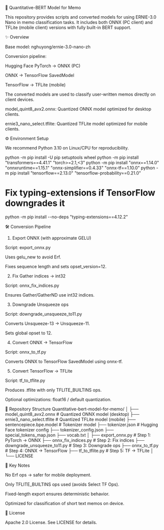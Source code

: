📘 Quantitative-BERT Model for Memo

This repository provides scripts and converted models for using ERNIE-3.0 Nano in memo classification tasks.
It includes both ONNX (PC client) and TFLite (mobile client) versions with fully built-in BERT support.

✨ Overview

Base model: nghuyong/ernie-3.0-nano-zh

Conversion pipeline:

Hugging Face PyTorch → ONNX (PC)

ONNX → TensorFlow SavedModel

TensorFlow → TFLite (mobile)

The converted models are used to classify user-written memos directly on client devices.

model_quint8_avx2.onnx: Quantized ONNX model optimized for desktop clients.

ernie3_nano_select.tflite: Quantized TFLite model optimized for mobile clients.

⚙️ Environment Setup

We recommend Python 3.10 on Linux/CPU for reproducibility.

python -m pip install -U pip setuptools wheel
python -m pip install "transformers==4.41.1" "torch>=2.1,<3"
python -m pip install "onnx==1.14.0" "onnxruntime==1.15.1" "onnx-simplifier==0.4.33" "onnx-tf==1.10.0"
python -m pip install "tensorflow==2.13.0" "tensorflow-probability==0.21.0"
# Fix typing-extensions if TensorFlow downgrades it
python -m pip install --no-deps "typing-extensions==4.12.2"

🛠 Conversion Pipeline
1. Export ONNX (with approximate GELU)

Script: export_onnx.py

Uses gelu_new to avoid Erf.

Fixes sequence length and sets opset_version=12.

2. Fix Gather indices → int32

Script: onnx_fix_indices.py

Ensures Gather/GatherND use int32 indices.

3. Downgrade Unsqueeze ops

Script: downgrade_unsqueeze_to11.py

Converts Unsqueeze-13 → Unsqueeze-11.

Sets global opset to 12.

4. Convert ONNX → TensorFlow

Script: onnx_to_tf.py

Converts ONNX to TensorFlow SavedModel using onnx-tf.

5. Convert TensorFlow → TFLite

Script: tf_to_tflite.py

Produces .tflite with only TFLITE_BUILTINS ops.

Optional optimizations: float16 / default quantization.

📂 Repository Structure
Quantitative-bert-model-for-memo/
│
├── model_quint8_avx2.onnx          # Quantized ONNX model (desktop)
├── ernie3_nano_select.tflite       # Quantized TFLite model (mobile)
├── sentencepiece.bpe.model         # Tokenizer model
├── tokenizer.json                  # Hugging Face tokenizer config
├── tokenizer_config.json
├── special_tokens_map.json
├── vocab.txt
│
├── export_onnx.py                  # Step 1: PyTorch → ONNX
├── onnx_fix_indices.py             # Step 2: Fix indices
├── downgrade_unsqueeze_to11.py     # Step 3: Downgrade ops
├── onnx_to_tf.py                   # Step 4: ONNX → TensorFlow
├── tf_to_tflite.py                 # Step 5: TF → TFLite
│
└── LICENSE

📌 Key Notes

No Erf ops → safer for mobile deployment.

Only TFLITE_BUILTINS ops used (avoids Select TF Ops).

Fixed-length export ensures deterministic behavior.

Optimized for classification of short text memos on device.

📜 License

Apache 2.0 License. See LICENSE
 for details.
